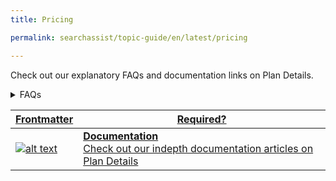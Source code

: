 ```yaml
---
title: Pricing

permalink: searchassist/topic-guide/en/latest/pricing

---
```

<!--#### Topic Guide
###### Plan Details-->

 Check out our explanatory FAQs and documentation links on Plan Details.


<details>
  <summary>FAQs
  </summary>

  <a class="doc-link" target="_blank" href="https://docs.kore.ai/searchassist/managing-searchassist-apps/viewing-billing-and-usage/#Plan_Details">
 
  How do I upgrade my current plan?

</a>

 <a class="doc-link" target="_blank" href="https://docs.kore.ai/searchassist/managing-searchassist-apps/viewing-billing-and-usage/#Plan_Details">
 
  How do I cancel my current subscription?

</a>
 


</details>


<a class="doc-link" target="_blank" href="https://docs.kore.ai/searchassist/managing-searchassist-apps/viewing-billing-and-usage/#Plan_Details">
 

| Frontmatter | Required? | 
|-------------|-------------|
| ![alt text](images/SA_Documentation.svg "Title") | **Documentation**  <br /> Check out our indepth documentation articles on Plan Details | 


</a>


